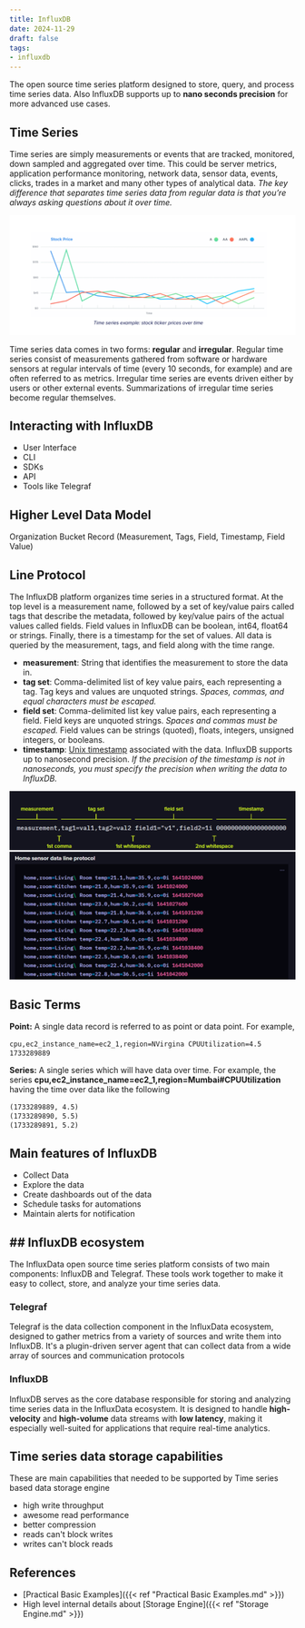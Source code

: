```yaml
---
title: InfluxDB
date: 2024-11-29
draft: false
tags:
- influxdb
---
```

The open source time series platform designed to store, query, and process time series data. Also InfluxDB supports up to **nano seconds precision** for more advanced use cases.

## Time Series

Time series are simply measurements or events that are tracked, monitored, down sampled and aggregated over time. This could be server metrics, application performance monitoring, network data, sensor data, events, clicks, trades in a market and many other types of analytical data. *The key difference that separates time series data from regular data is that you’re always asking questions about it over time.*

![Time series with stocks](images/Time%20series%20with%20stocks.png)

Time series data comes in two forms: **regular** and **irregular**. Regular time series consist of measurements gathered from software or hardware sensors at regular intervals of time (every 10 seconds, for example) and are often referred to as metrics. Irregular time series are events driven either by users or other external events. Summarizations of irregular time series become regular themselves.

## Interacting with InfluxDB

- User Interface
- CLI
- SDKs
- API
- Tools like Telegraf

## Higher Level Data Model

Organization
	Bucket
		Record (Measurement, Tags, Field, Timestamp, Field Value)


## Line Protocol

The InfluxDB platform organizes time series in a structured format. At the top level is a measurement name, followed by a set of key/value pairs called tags that describe the metadata, followed by key/value pairs of the actual values called fields. Field values in InfluxDB can be boolean, int64, float64 or strings. Finally, there is a timestamp for the set of values. All data is queried by the measurement, tags, and field along with the time range.

- **measurement**: String that identifies the measurement to store the data in.
- **tag set**: Comma-delimited list of key value pairs, each representing a tag. Tag keys and values are unquoted strings. _Spaces, commas, and equal characters must be escaped._
- **field set**: Comma-delimited list key value pairs, each representing a field. Field keys are unquoted strings. _Spaces and commas must be escaped._ Field values can be strings (quoted), floats, integers, unsigned integers, or booleans.
- **timestamp**: [Unix timestamp](https://docs.influxdata.com/influxdb/v2/reference/syntax/line-protocol/#unix-timestamp) associated with the data. InfluxDB supports up to nanosecond precision. _If the precision of the timestamp is not in nanoseconds, you must specify the precision when writing the data to InfluxDB._

![Line Protocol syntax](images/Line%20Protocol%20syntax.png)
![Line Protocol Example](images/Line%20Protocol%20Example.png)

## Basic Terms

**Point:** A single data record is referred to as point or data point. For example,

	cpu,ec2_instance_name=ec2_1,region=NVirgina CPUUtilization=4.5 1733289889

**Series:** A single series which will have data over time. For example, the series **cpu,ec2_instance_name=ec2_1,region=Mumbai#CPUUtilization** having the time over data like the following

	(1733289889, 4.5)
	(1733289890, 5.5)
	(1733289891, 5.2)


## Main features of InfluxDB

- Collect Data
- Explore the data
- Create dashboards out of the data
- Schedule tasks for automations
- Maintain alerts for notification

## ## InfluxDB ecosystem

The InfluxData open source time series platform consists of two main components: InfluxDB and Telegraf. These tools work together to make it easy to collect, store, and analyze your time series data.

### Telegraf 

Telegraf is the data collection component in the InfluxData ecosystem, designed to gather metrics from a variety of sources and write them into InfluxDB. It's a plugin-driven server agent that can collect data from a wide array of sources and communication protocols

### InfluxDB 

InfluxDB serves as the core database responsible for storing and analyzing time series data in the InfluxData ecosystem. It is designed to handle **high-velocity** and **high-volume** data streams with **low latency**, making it especially well-suited for applications that require real-time analytics.

## Time series data storage capabilities

These are main capabilities that needed to be supported by Time series based data storage engine

- high write throughput
- awesome read performance
- better compression
- reads can't block writes
- writes can't block reads


## References
- [Practical Basic Examples]({{< ref "Practical Basic Examples.md" >}})
- High level internal details about [Storage Engine]({{< ref "Storage Engine.md" >}})
